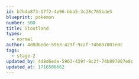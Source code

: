 ```yaml
---
id: b7b4a873-17f2-4e96-bba5-3c28c765bde5
blueprint: pokemon
number: 508
title: Stoutland
types:
  - normal
author: 4d8d6ede-5963-429f-9c2f-74b897007e0c
tags:
  - stage-2
updated_by: 4d8d6ede-5963-429f-9c2f-74b897007e0c
updated_at: 1716506662
---
```

